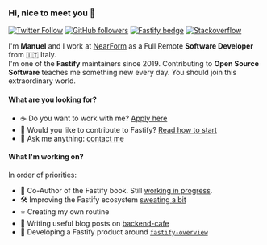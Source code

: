 ### Hi, nice to meet you 👋

[![Twitter Follow](https://img.shields.io/twitter/follow/manueomm?label=Follow)](https://twitter.com/intent/follow?screen_name=manueomm) 
[![GitHub followers](https://img.shields.io/github/followers/eomm?label=Follow&style=social)](https://github.com/eomm?tab=followers) 
[![Fastify bedge](https://img.shields.io/badge/fastify-core-brightgreen?style=social&logo=fastify)][Fastify] 
[![Stackoverflow](https://img.shields.io/badge/Stackoverflow-+8k-brightgreen?style=social&logo=stackoverflow)](https://stackoverflow.com/users/3309466/manuel-spigolon?tab=profile)

I'm **Manuel** and I work at [NearForm] as a Full Remote **Software Developer** from 🇮🇹 Italy.  
I'm one of the **Fastify** maintainers since 2019. Contributing to **Open Source Software** teaches me something new every day. You should join this extraordinary world.

#### What are you looking for?

- ☕️ Do you want to work with me? [Apply here][apply]
- 🔮 Would you like to contribute to Fastify? [Read how to start][how-to]
- 💬 Ask me anything: [contact me][twitter]

#### What I'm working on?

In order of priorities:

- 📘 Co-Author of the Fastify book. Still [working in progress](https://backend.cafe/about).
- 🛠 Improving the Fastify ecosystem [sweating a bit](https://github.com/search?q=author:Eomm+org:fastify)
- ⭐️ Creating my own routine
- 📩 Writing useful blog posts on [backend-cafe]
- 🍒 Developing a Fastify product around [`fastify-overview`](https://github.com/Eomm/fastify-overview)

[NearForm]: https://www.nearform.com/
[Fastify]: https://github.com/fastify/fastify
[twitter]: https://twitter.com/ManuEomm
[apply]: https://grnh.se/18177b983us
[how-to]: https://gist.github.com/Eomm/dc70b6196e99da7a8cf0bd6756b7a99c#file-fastify-oss-md
[backend-cafe]: https://backend.cafe/
